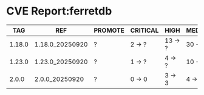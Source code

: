 # CVE Report:ferretdb
|  TAG   |       REF       | PROMOTE | CRITICAL |  HIGH   | MEDIUM  |  LOW   | UNKNOWN |
|--------|-----------------|---------|----------|---------|---------|--------|---------|
| 1.18.0 | 1.18.0_20250920 | ?       | 2 -> ?   | 13 -> ? | 30 -> ? | 5 -> ? | 0 -> ?  |
| 1.23.0 | 1.23.0_20250920 | ?       | 1 -> ?   | 4 -> ?  | 10 -> ? | 0 -> ? | 0 -> ?  |
| 2.0.0  | 2.0.0_20250920  | ?       | 0 -> 0   | 3 -> 3  | 4 -> 4  | 0 -> 0 | 0 -> 0  |
